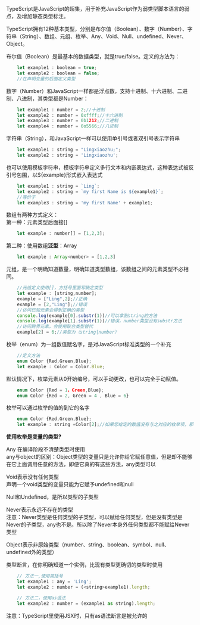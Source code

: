 TypeScript是JavaScript的超集，用于补充JavaScript作为弱类型脚本语言的弱点，及增加静态类型标注。  

TypeScript拥有12种基本类型，分别是布尔值（Boolean）、数字（Number）、字符串（String）、数组、元组、枚举、Any、Void、Null、undefined、Never、Object。  

布尔值（Boolean）是最基本的数据类型，就是true/false。定义的方法为：  
```js
    let example1 : boolean = true;
    let example2 : boolean = false;
    //在声明变量的后面定义类型
```

数字（Number）和JavaScript一样都是浮点数，支持十进制、十六进制、二进制、八进制，其类型都是Number：
```js
    let example1 : number = 2;//十进制
    let example2 : number = 0xffff;//十六进制
    let example3 : number = 0b1212;//二进制
    let example4 : number = 0o5566;//八进制
```

字符串（String），和JavaScript一样可以使用单引号或者双引号表示字符串
```js
    let example1 : string = "Lingxiaozhu;";
    let example2 : string = 'Lingxiaozhu';
```
也可以使用模板字符串，模板字符串定义多行文本和内嵌表达式，这种表达式被反引号包围，以${example}形式嵌入表达式  
```js
    let example1 : string = `Ling`;
    let example2 : string = `my first Name is ${example1}`;
    //等价于
    let example3 : string = 'my first Name' + example1;
```

数组有两种方式定义：  
第一种：元素类型后面接[]  
```js
    let example : number[] = [1,2,3];
```
第二种：使用数组**泛型**：Array<number>  
```js
    let example : Array<number> = [1,2,3]
```

元组，是一个明确知道数量，明确知道类型数组，该数组之间的元素类型不必相同。  
```js
    //元组定义使用[]，方括号里面写确定类型
    let example : [string,number];
    example = ["Ling",2];//正确
    example = [2,"Ling"];//错误
    //访问已知元素会得到正确的类型
    console.log(example[0].substr(1))//可以拿到string的方法
    console.log(example[1].substr(1))//错误，number类型没有substr方法
    //访问跨界元素，会使用联合类型替代
    example[2] = 6;//类型为（string|number）
```

枚举（enum）为一组数值赋名字，是对JavaScript标准类型的一个补充  
```js
    //定义方法
    enum Color {Red,Green,Blue};
    let example : Color = Color.Blue;
```
默认情况下，枚举元素从0开始编号，可以手动更改，也可以完全手动赋值。  
```js
    enum Color {Red = 1，Green,Blue};
    enum Color {Red = 2, Green = 4 , Blue = 6}
```
枚举可以通过枚举的值的到它的名字
```js
    enum Color {Red,Green,Blue};
    let example : string =Color[2];//如果您给定的数值没有与之对应的枚举项，那么结果就是 undefined
```

**使用枚举是变量的类型?**

Any 在编译阶段不清楚类型时使用  
any与object的区别：Object类型的变量只是允许你给它赋任意值，但是却不能够在它上面调用任意的方法，即便它真的有这些方法，any类型可以  

Void表示没有任何类型    
声明一个void类型的变量只能为它赋予undefined和null  

Null和Undefined，是所以类型的子类型  

Never表示永远不存在的类型  
注意：Never类型是任何类型的子类型，可以赋给任何类型，但是没有类型是Never的子类型，any也不是。所以除了Never本身外任何类型都不能赋给Never类型 

Object表示非原始类型（number、string、boolean、symbol、null、undefined外的类型）  

类型断言，在你明确知道一个实例，比现有类型更确切的类型时使用  
```js
    // 方法一,使用简括号
    let example1 : any = 'Ling';
    let example2 : number = (<string>example1).length;

    // 方法二，使用as语法
    let example2 : number = (example1 as string).length;
```
注意：TypeScript里使用JSX时，只有as语法断言是被允许的